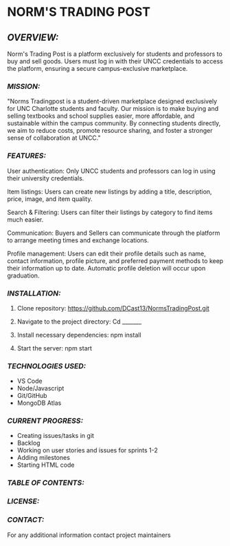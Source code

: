 # **NORM'S TRADING POST**

## ***OVERVIEW:*** 

  Norm's Trading Post is a platform exclusively for students and professors to buy and sell goods. Users must log in with their UNCC credentials to access the platform, ensuring a secure campus-exclusive marketplace. 

### ***MISSION:***

  "Norms Tradingpost is a student-driven marketplace designed exclusively for UNC Charlotte students and faculty. Our mission is to make buying and selling textbooks and school supplies easier, more affordable, and sustainable within the campus community. By connecting students directly, we aim to reduce costs, promote resource sharing, and foster a stronger sense of collaboration at UNCC." 
  
### ***FEATURES:*** 

  User authentication: Only UNCC students and professors can log in using their university credentials. 

  Item listings: Users can create new listings by adding a title, description, price, image, and item quality. 
  
  Search & Filtering: Users can filter their listings by category to find items much easier. 
  
  Communication: Buyers and Sellers can communicate through the platform to arrange meeting times and exchange locations. 

  Profile management: Users can edit their profile details such as name, contact information, profile picture, and preferred payment methods to keep their information up to date. Automatic profile deletion will occur upon graduation.  

### ***INSTALLATION:*** 

1. Clone repository: https://github.com/DCast13/NormsTradingPost.git

2. Navigate to the project directory: Cd _______

3. Install necessary dependencies: npm install

4. Start the server: npm start

### ***TECHNOLOGIES USED:*** 

+ VS Code 
+ Node/Javascript
+ Git/GitHub
+ MongoDB Atlas

### ***CURRENT PROGRESS:***
+ Creating issues/tasks in git
+ Backlog
+ Working on user stories and issues for sprints 1-2
+ Adding milestones
+ Starting HTML code



### ***TABLE OF CONTENTS:*** 

### ***LICENSE:*** 

### ***CONTACT:***
For any additional information contact project maintainers 
  
  
  
